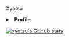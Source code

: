 Xyotsu
<details>
  <summary>&nbsp; <b>Profile</b></summary>
  &nbsp;
  <summary>&nbsp;<b>Discord</b> </summary>&nbsp;
</details>


[![xyotsu's GitHub stats](https://github-readme-stats.vercel.app/api?username=xyotsu)](https://github.com/xyotsu/github-readme-stats)
